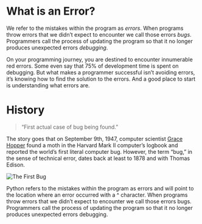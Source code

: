 # What is an Error?

We refer to the mistakes within the program as _errors_. When programs throw errors that we didn’t expect to encounter we call those errors _bugs_. Programmers call the process of updating the program so that it no longer produces unexpected errors _debugging_.

On your programming journey, you are destined to encounter innumerable red errors. Some even say that 75% of development time is spent on debugging. But what makes a programmer successful isn’t avoiding errors, it’s knowing how to find the solution to the errors. And a good place to start is understanding what errors are.

# History

> “First actual case of bug being found.”

The story goes that on September 9th, 1947, computer scientist [Grace Hopper](https://en.wikipedia.org/wiki/Grace_Hopper) found a moth in the Harvard Mark II computer’s logbook and reported the world’s first literal computer bug. However, the term “bug,” in the sense of technical error, dates back at least to 1878 and with Thomas Edison.

![The First Bug]()

Python refers to the mistakes within the program as errors and will point to the location where an error occurred with a ^ character. When programs throw errors that we didn’t expect to encounter we call those errors bugs. Programmers call the process of updating the program so that it no longer produces unexpected errors debugging.